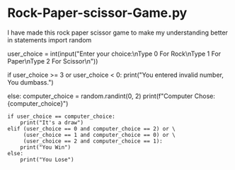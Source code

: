 # Rock-Paper-scissor-Game.py
I have made this rock paper scissor game to make my understanding better in statements 
import random

user_choice = int(input("Enter your choice:\nType 0 For Rock\nType 1 For Paper\nType 2 For Scissor\n"))

if user_choice >= 3 or user_choice < 0:
    print("You entered invalid number, You dumbass.")
    
else:
    computer_choice = random.randint(0, 2)
    print(f"Computer Chose: {computer_choice}")
    
    if user_choice == computer_choice:
        print("It's a draw")
    elif (user_choice == 0 and computer_choice == 2) or \
         (user_choice == 1 and computer_choice == 0) or \
         (user_choice == 2 and computer_choice == 1):
        print("You Win")
    else:
        print("You Lose")
